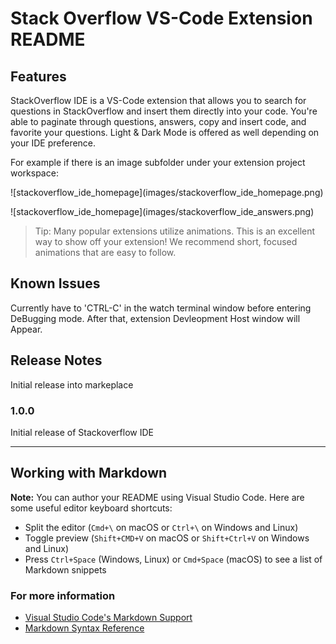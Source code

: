# Stack Overflow VS-Code Extension README

## Features

StackOverflow IDE is a VS-Code extension that allows you to search for questions in StackOverflow and insert them directly into your code. You're able to paginate through questions, answers, copy and insert code, and favorite your questions. Light & Dark Mode is offered as well depending on your IDE preference. 

For example if there is an image subfolder under your extension project workspace:

\!\[stackoverflow_ide_homepage\]\(images/stackoverflow_ide_homepage.png\)

\!\[stackoverflow_ide_homepage\]\(images/stackoverflow_ide_answers.png\)

> Tip: Many popular extensions utilize animations. This is an excellent way to show off your extension! We recommend short, focused animations that are easy to follow.

## Known Issues

Currently have to 'CTRL-C' in the watch terminal window before entering DeBugging mode. After that, extension Devleopment Host window will Appear.

## Release Notes

Initial release into markeplace

### 1.0.0

Initial release of Stackoverflow IDE

---

## Working with Markdown

**Note:** You can author your README using Visual Studio Code. Here are some useful editor keyboard shortcuts:

- Split the editor (`Cmd+\` on macOS or `Ctrl+\` on Windows and Linux)
- Toggle preview (`Shift+CMD+V` on macOS or `Shift+Ctrl+V` on Windows and Linux)
- Press `Ctrl+Space` (Windows, Linux) or `Cmd+Space` (macOS) to see a list of Markdown snippets

### For more information

- [Visual Studio Code's Markdown Support](http://code.visualstudio.com/docs/languages/markdown)
- [Markdown Syntax Reference](https://help.github.com/articles/markdown-basics/)

